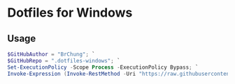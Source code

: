 # Dotfiles for Windows

## Usage

```Powershell
$GitHubAuthor = "BrChung"; `
$GitHubRepo = ".dotfiles-windows"; `
Set-ExecutionPolicy -Scope Process -ExecutionPolicy Bypass; `
Invoke-Expression (Invoke-RestMethod -Uri "https://raw.githubusercontent.com/${GitHubAuthor}/${GitHubRepo}/main/Bootstrap.ps1");
```
